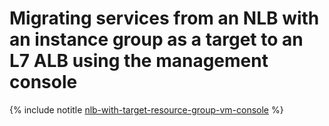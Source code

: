 # Migrating services from an NLB with an instance group as a target to an L7 ALB using the management console

{% include notitle [nlb-with-target-resource-group-vm-console](../../../../_tutorials/security/nlb-with-target-resource-group-vm-console.md) %}
